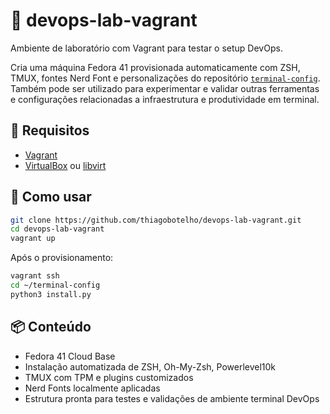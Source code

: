 # 🧪 devops-lab-vagrant

Ambiente de laboratório com Vagrant para testar o setup DevOps.

Cria uma máquina Fedora 41 provisionada automaticamente com ZSH, TMUX, fontes Nerd Font e personalizações do repositório [`terminal-config`](https://github.com/thiagobotelho/terminal-config). Também pode ser utilizado para experimentar e validar outras ferramentas e configurações relacionadas a infraestrutura e produtividade em terminal.

## 🔧 Requisitos

- [Vagrant](https://www.vagrantup.com/)
- [VirtualBox](https://www.virtualbox.org/) ou [libvirt](https://vagrant-libvirt.github.io/)

## 🚀 Como usar

```bash
git clone https://github.com/thiagobotelho/devops-lab-vagrant.git
cd devops-lab-vagrant
vagrant up
```

Após o provisionamento:

```bash
vagrant ssh
cd ~/terminal-config
python3 install.py
```

## 📦 Conteúdo

- Fedora 41 Cloud Base
- Instalação automatizada de ZSH, Oh-My-Zsh, Powerlevel10k
- TMUX com TPM e plugins customizados
- Nerd Fonts localmente aplicadas
- Estrutura pronta para testes e validações de ambiente terminal DevOps
